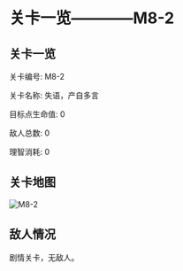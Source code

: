 # 关卡一览————M8-2


## 关卡一览

关卡编号: M8-2

关卡名称: 失语，产自多言

目标点生命值: 0

敌人总数: 0

理智消耗: 0


## 关卡地图
![M8-2](./oprMap/M8-2.png)

## 敌人情况

剧情关卡，无敌人。

